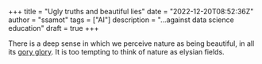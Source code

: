 +++
title = "Ugly truths and beautiful lies"
date = "2022-12-20T08:52:36Z"
author = "ssamot"
tags = ["AI"]
description = "...against data science education"
draft = true
+++

There is a deep sense in which we perceive nature as being beautiful, in all its [gory glory](https://www.reddit.com/r/natureismetal/). It is too tempting to think of nature as elysian fields. 